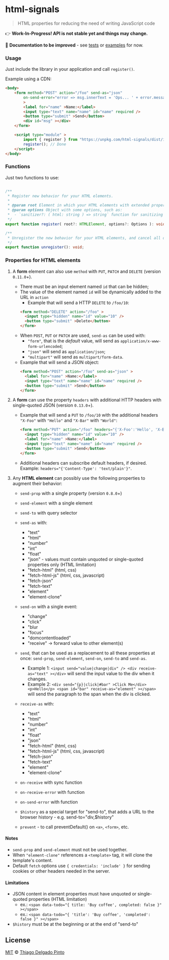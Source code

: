 # html-signals

> HTML properties for reducing the need of writing JavaScript code

👉 **Work-In-Progress! API is not stable yet and things may change.**

📝 **Documentation to be improved** - see [tests](/test/index.spec.ts) or [examples](/examples/) for now.

### Usage

Just include the library in your application and call `register()`.

Example using a CDN:
```html
<body>
    <form method="POST" action="/foo" send-as="json"
        on-send-error="error => msg.innerText = 'Ops... ' + error.message;"
        >
        <label for="name" >Name:</label>
        <input type="text" name="name" id="name" required />
        <button type="submit" >Send</button>
        <div id="msg" ></div>
    </form>

    <script type="module" >
        import { register } from "https://unpkg.com/html-signals/dist/index.esm.js";
        register(); // Done
    </script>
</body>
```

### Functions

Just two functions to use:

```typescript

/**
 * Register new behavior for your HTML elements.
 *
 * @param root Element in which your HTML elements with extended properties will be declared. By default, it is `document.body`.
 * @param options Object with some options, such as:
 *  - `sanitizer?: ( html: string ) => string` function for sanitizing HTML values.
 */
export function register( root?: HTMLElement, options?: Options ): void;

/**
 * Unregister the new behavior for your HTML elements, and cancel all ongoing fetch events eventually started by them.
 */
export function unregister(): void;
```

### Properties for HTML elements

1. A **form** element can also use `method` with `PUT`, `PATCH` and `DELETE` (version `0.11.0`+).
    - There must be an input element named `id` that can be hidden;
    - The value of the element named `id` will be dynamically added to the URL in `action`
      - Example that will send a HTTP `DELETE` to `/foo/10`:
      ```html
      <form method="DELETE" action="/foo" >
        <input type="hidden" name="id" value="10" />
        <button type="submit" >Delete</button>
      </form>
      ```
    - When `POST`, `PUT` or `PATCH` are used, `send-as` can be used with:
      - `"form"`, that is the _default_ value, will send as `application/x-www-form-urlencoded`;
      - `"json"` will send as `application/json`;
      - `"multipart"` will send as `multipart/form-data`.
    - Example that will send a JSON object:
      ```html
      <form method="POST" action="/foo" send-as="json" >
        <label for="name" >Name:</label>
        <input type="text" name="name" id="name" required />
        <button type="submit" >Send</button>
      </form>
      ```


2. A **form** can use the property `headers` with additional HTTP headers with single-quoted JSON (version `0.13.0`+).
    - Example that will send a `PUT` to `/foo/10` with the additional headers `"X-Foo"` with `"Hello"` and `"X-Bar"` with `"World"`:
      ```html
      <form method="PUT" action="/foo" headers="{'X-Foo':'Hello', 'X-Bar':'World'}" >
        <input type="hidden" name="id" value="10" />
        <label for="name" >Name:</label>
        <input type="text" name="name" id="name" required />
        <button type="submit" >Send</button>
      </form>
      ```
    - Additional headers can subscribe default headers, if desired. Example: `headers="{'Content-Type': 'text/plain'}"`.


3. Any **HTML element** can possibly use the following properties to augment their behavior:

    - `send-prop` with a single property (version `0.8.0`+)

    - `send-element` with a single element

    - `send-to` with query selector

    - `send-as` with:
      - "text"
      - "html"
      - "number"
      - "int"
      - "float"
      - "json" - values must contain unquoted or single-quoted properties only (HTML limitation)
      - "fetch-html" (html, css)
      - "fetch-html-js" (html, css, javascript)
      - "fetch-json"
      - "fetch-text"
      - "element"
      - "element-clone"

    - `send-on` with a single event:
      - "change"
      - "click"
      - "blur
      - "focus"
      - "domcontentloaded"
      - "receive" -> forward value to other element(s)

    - `send`, that can be used as a replacement to all these properties at once: `send-prop`, `send-element`, `send-on`, `send-to` and `send-as`.
      - Example 1: `<input send="value|change|div" /> <div receive-as="text" ></div>` will send the input value to the div when it changes.
      - Example 2: `<div send="{p}|click|#bar" >Click Me</div> <p>Hello</p> <span id="bar" receive-as="element" ></span>` will send the paragraph to the span when the div is clicked.

    - `receive-as` with:
      - "text"
      - "html"
      - "number"
      - "int"
      - "float"
      - "json"
      - "fetch-html" (html, css)
      - "fetch-html-js" (html, css, javascript)
      - "fetch-json"
      - "fetch-text"
      - "element"
      - "element-clone"

    - `on-receive` with sync function

    - `on-receive-error` with function

    - `on-send-error` with function

    - `$history` as a special target for "send-to", that adds a URL to the browser history - e.g. send-to="div,$history"

    - `prevent` - to call preventDefault() on `<a>`, `<form>`, etc.


#### Notes

- `send-prop` and `send-element` must not be used together.
- When `"element-clone"` references a `<template>` tag, it will clone the template's content.
- Default `fetch` options use `{ credentials: 'include' }` for sending cookies or other headers needed in the server.

#### Limitations

- JSON content in element properties must have unquoted or single-quoted properties (HTML limitation)
  - ex.: `<span data-todo="{ title: 'Buy coffee', completed: false }" ></span>`
  - ex.: `<span data-todo="{ 'title': 'Buy coffee', 'completed': false }" ></span>`
- `$history` must be at the beginning or at the end of "send-to"


## License

[MIT](/LICENSE) © [Thiago Delgado Pinto](https://github.com/thiagodp)
